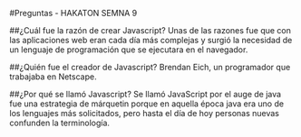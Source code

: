 #Preguntas - HAKATON SEMNA 9




##¿Cuál fue la razón de crear Javascript? 
 Unas de las razones  fue que  con las aplicaciones web  eran cada día más complejas  y surgió la necesidad  de un lenguaje de programación que se ejecutara en el navegador.


##¿Quién fue el creador de Javascript? 
Brendan Eich, un programador que trabajaba en Netscape.


##¿Por qué se llamó Javascript?
Se llamó JavaScript  por el auge de  java  fue  una estrategia de márquetin porque en aquella época java era uno de los lenguajes más solicitados, pero hasta el día de hoy personas nuevas confunden la terminología.

